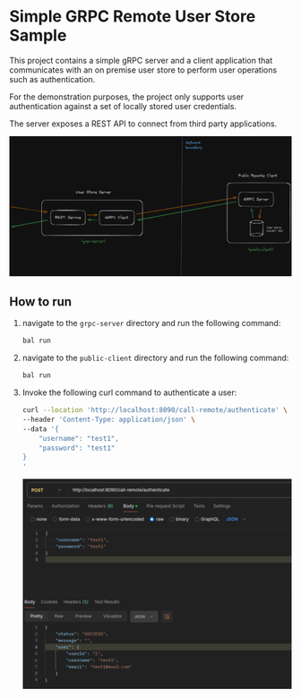 # Simple GRPC Remote User Store Sample

This project contains a simple gRPC server and a client application that communicates with an on premise user store to perform user operations such as authentication.

For the demonstration purposes, the project only supports user authentication against a set of locally stored user credentials.

The server exposes a REST API to connect from third party applications.

![Architecture diagram](resources/simple-grpc.png)

## How to run

1. navigate to the `grpc-server` directory and run the following command:
    ```bash
    bal run
    ```

2. navigate to the `public-client` directory and run the following command:
    ```bash
    bal run
    ```

3. Invoke the following curl command to authenticate a user:
    ```bash
    curl --location 'http://localhost:8090/call-remote/authenticate' \
    --header 'Content-Type: application/json' \
    --data '{
        "username": "test1",
        "password": "test1"
    }
    '
    ```

    ![Postman request](resources/Screenshot%20from%202024-06-22%2014-20-20.png)
